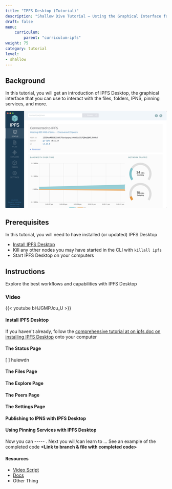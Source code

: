 ```yaml
---
title: "IPFS Desktop (Tutorial)"
description: "Shallow Dive Tutorial – Usting the Graphical Interface for IPFS"
draft: false
menu:
    curriculum:
        parent: "curriculum-ipfs"
weight: 75
category: tutorial
level:
- shallow
---
```


## Background
In this tutorial, you will get an introduction of IPFS Desktop, the graphical interface that you can use to interact with the files, folders, IPNS, pinning services, and more.

![The IPFS Desktop](desktop1.png)

## Prerequisites
In this tutorial, you will need to have installed (or updated) IPFS Desktop
* [Install IPFS Desktop](https://docs.ipfs.tech/install/ipfs-desktop/)
* Kill any other nodes you may have started in the CLI with `killall ipfs`
* Start IPFS Desktop on your computers


## Instructions
Explore the best workflows and capabilities with IPFS Desktop

### Video

{{< youtube bHJGMPJcu_U >}}
<!-- The URL to this video was: https://www.youtube.com/watch?v=i100RhwZUnQ -->

#### Install IPFS Desktop
If you haven't already, follow the [comprehensive tutorial at on ipfs.doc on installing IPFS Desktop](https://docs.ipfs.tech/install/ipfs-desktop/) onto your computer
#### The Status Page
[ ] huiewdn
#### The Files Page
#### The Explore Page
#### The Peers Page
#### The Settings Page
#### Publishing to IPNS with IPFS Desktop
#### Using Pinning Services with IPFS Desktop




<!-- Summary -->
Now you can ----- . Next you will/can learn to ... See an example of the completed code  **<Link to branch & file with completed code>**

#### Resources
* [Video Script]()
* [Docs]()
* Other Thing
